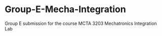 # Group-E-Mecha-Integration
Group E submission for the course MCTA 3203 Mechatronics Integration Lab
